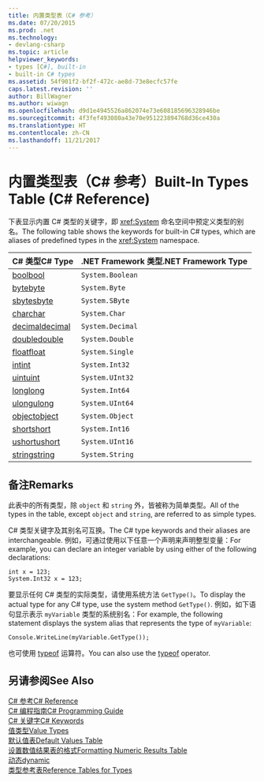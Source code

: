```yaml
---
title: 内置类型表（C# 参考）
ms.date: 07/20/2015
ms.prod: .net
ms.technology:
- devlang-csharp
ms.topic: article
helpviewer_keywords:
- types [C#], built-in
- built-in C# types
ms.assetid: 54f901f2-bf2f-472c-ae8d-73e8ecfc57fe
caps.latest.revision: ''
author: BillWagner
ms.author: wiwagn
ms.openlocfilehash: d9d1e4945526a862074e73e608185696328946be
ms.sourcegitcommit: 4f3fef493080a43e70e951223894768d36ce430a
ms.translationtype: HT
ms.contentlocale: zh-CN
ms.lasthandoff: 11/21/2017
---
```

# <a name="built-in-types-table-c-reference"></a><span data-ttu-id="70a6a-102">内置类型表（C# 参考）</span><span class="sxs-lookup"><span data-stu-id="70a6a-102">Built-In Types Table (C# Reference)</span></span>
<span data-ttu-id="70a6a-103">下表显示内置 C# 类型的关键字，即 <xref:System> 命名空间中预定义类型的别名。</span><span class="sxs-lookup"><span data-stu-id="70a6a-103">The following table shows the keywords for built-in C# types, which are aliases of predefined types in the <xref:System> namespace.</span></span>  
  
|<span data-ttu-id="70a6a-104">C# 类型</span><span class="sxs-lookup"><span data-stu-id="70a6a-104">C# Type</span></span>|<span data-ttu-id="70a6a-105">.NET Framework 类型</span><span class="sxs-lookup"><span data-stu-id="70a6a-105">.NET Framework Type</span></span>|  
|--------------|-------------------------|  
|[<span data-ttu-id="70a6a-106">bool</span><span class="sxs-lookup"><span data-stu-id="70a6a-106">bool</span></span>](../../../csharp/language-reference/keywords/bool.md)|`System.Boolean`|  
|[<span data-ttu-id="70a6a-107">byte</span><span class="sxs-lookup"><span data-stu-id="70a6a-107">byte</span></span>](../../../csharp/language-reference/keywords/byte.md)|`System.Byte`|  
|[<span data-ttu-id="70a6a-108">sbyte</span><span class="sxs-lookup"><span data-stu-id="70a6a-108">sbyte</span></span>](../../../csharp/language-reference/keywords/sbyte.md)|`System.SByte`|  
|[<span data-ttu-id="70a6a-109">char</span><span class="sxs-lookup"><span data-stu-id="70a6a-109">char</span></span>](../../../csharp/language-reference/keywords/char.md)|`System.Char`|  
|[<span data-ttu-id="70a6a-110">decimal</span><span class="sxs-lookup"><span data-stu-id="70a6a-110">decimal</span></span>](../../../csharp/language-reference/keywords/decimal.md)|`System.Decimal`|  
|[<span data-ttu-id="70a6a-111">double</span><span class="sxs-lookup"><span data-stu-id="70a6a-111">double</span></span>](../../../csharp/language-reference/keywords/double.md)|`System.Double`|  
|[<span data-ttu-id="70a6a-112">float</span><span class="sxs-lookup"><span data-stu-id="70a6a-112">float</span></span>](../../../csharp/language-reference/keywords/float.md)|`System.Single`|  
|[<span data-ttu-id="70a6a-113">int</span><span class="sxs-lookup"><span data-stu-id="70a6a-113">int</span></span>](../../../csharp/language-reference/keywords/int.md)|`System.Int32`|  
|[<span data-ttu-id="70a6a-114">uint</span><span class="sxs-lookup"><span data-stu-id="70a6a-114">uint</span></span>](../../../csharp/language-reference/keywords/uint.md)|`System.UInt32`|  
|[<span data-ttu-id="70a6a-115">long</span><span class="sxs-lookup"><span data-stu-id="70a6a-115">long</span></span>](../../../csharp/language-reference/keywords/long.md)|`System.Int64`|  
|[<span data-ttu-id="70a6a-116">ulong</span><span class="sxs-lookup"><span data-stu-id="70a6a-116">ulong</span></span>](../../../csharp/language-reference/keywords/ulong.md)|`System.UInt64`|  
|[<span data-ttu-id="70a6a-117">object</span><span class="sxs-lookup"><span data-stu-id="70a6a-117">object</span></span>](../../../csharp/language-reference/keywords/object.md)|`System.Object`|  
|[<span data-ttu-id="70a6a-118">short</span><span class="sxs-lookup"><span data-stu-id="70a6a-118">short</span></span>](../../../csharp/language-reference/keywords/short.md)|`System.Int16`|  
|[<span data-ttu-id="70a6a-119">ushort</span><span class="sxs-lookup"><span data-stu-id="70a6a-119">ushort</span></span>](../../../csharp/language-reference/keywords/ushort.md)|`System.UInt16`|  
|[<span data-ttu-id="70a6a-120">string</span><span class="sxs-lookup"><span data-stu-id="70a6a-120">string</span></span>](../../../csharp/language-reference/keywords/string.md)|`System.String`|  
  
## <a name="remarks"></a><span data-ttu-id="70a6a-121">备注</span><span class="sxs-lookup"><span data-stu-id="70a6a-121">Remarks</span></span>  
 <span data-ttu-id="70a6a-122">此表中的所有类型，除 `object` 和 `string` 外，皆被称为简单类型。</span><span class="sxs-lookup"><span data-stu-id="70a6a-122">All of the types in the table, except `object` and `string`, are referred to as simple types.</span></span>  
  
 <span data-ttu-id="70a6a-123">C# 类型关键字及其别名可互换。</span><span class="sxs-lookup"><span data-stu-id="70a6a-123">The C# type keywords and their aliases are interchangeable.</span></span> <span data-ttu-id="70a6a-124">例如，可通过使用以下任意一个声明来声明整型变量：</span><span class="sxs-lookup"><span data-stu-id="70a6a-124">For example, you can declare an integer variable by using either of the following declarations:</span></span>  
  
```  
int x = 123;  
System.Int32 x = 123;  
```  
  
 <span data-ttu-id="70a6a-125">要显示任何 C# 类型的实际类型，请使用系统方法 `GetType()`。</span><span class="sxs-lookup"><span data-stu-id="70a6a-125">To display the actual type for any C# type, use the system method `GetType()`.</span></span> <span data-ttu-id="70a6a-126">例如，如下语句显示表示 `myVariable` 类型的系统别名：</span><span class="sxs-lookup"><span data-stu-id="70a6a-126">For example, the following statement displays the system alias that represents the type of `myVariable`:</span></span>  
  
```  
Console.WriteLine(myVariable.GetType());  
```  
  
 <span data-ttu-id="70a6a-127">也可使用 [typeof](../../../csharp/language-reference/keywords/typeof.md) 运算符。</span><span class="sxs-lookup"><span data-stu-id="70a6a-127">You can also use the [typeof](../../../csharp/language-reference/keywords/typeof.md) operator.</span></span>  
  
## <a name="see-also"></a><span data-ttu-id="70a6a-128">另请参阅</span><span class="sxs-lookup"><span data-stu-id="70a6a-128">See Also</span></span>  
 [<span data-ttu-id="70a6a-129">C# 参考</span><span class="sxs-lookup"><span data-stu-id="70a6a-129">C# Reference</span></span>](../../../csharp/language-reference/index.md)  
 [<span data-ttu-id="70a6a-130">C# 编程指南</span><span class="sxs-lookup"><span data-stu-id="70a6a-130">C# Programming Guide</span></span>](../../../csharp/programming-guide/index.md)  
 [<span data-ttu-id="70a6a-131">C# 关键字</span><span class="sxs-lookup"><span data-stu-id="70a6a-131">C# Keywords</span></span>](../../../csharp/language-reference/keywords/index.md)  
 [<span data-ttu-id="70a6a-132">值类型</span><span class="sxs-lookup"><span data-stu-id="70a6a-132">Value Types</span></span>](../../../csharp/language-reference/keywords/value-types.md)  
 [<span data-ttu-id="70a6a-133">默认值表</span><span class="sxs-lookup"><span data-stu-id="70a6a-133">Default Values Table</span></span>](../../../csharp/language-reference/keywords/default-values-table.md)  
 [<span data-ttu-id="70a6a-134">设置数值结果表的格式</span><span class="sxs-lookup"><span data-stu-id="70a6a-134">Formatting Numeric Results Table</span></span>](../../../csharp/language-reference/keywords/formatting-numeric-results-table.md)  
 [<span data-ttu-id="70a6a-135">动态</span><span class="sxs-lookup"><span data-stu-id="70a6a-135">dynamic</span></span>](../../../csharp/language-reference/keywords/dynamic.md)  
 [<span data-ttu-id="70a6a-136">类型参考表</span><span class="sxs-lookup"><span data-stu-id="70a6a-136">Reference Tables for Types</span></span>](../../../csharp/language-reference/keywords/reference-tables-for-types.md)
